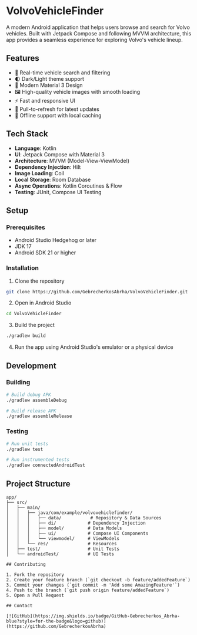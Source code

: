 # VolvoVehicleFinder

A modern Android application that helps users browse and search for Volvo vehicles. Built with Jetpack Compose and following MVVM architecture, this app provides a seamless experience for exploring Volvo's vehicle lineup.

## Features

- 🚗 Real-time vehicle search and filtering
- 🌓 Dark/Light theme support
- 📱 Modern Material 3 Design
- 🖼️ High-quality vehicle images with smooth loading
- ⚡ Fast and responsive UI
- 🔄 Pull-to-refresh for latest updates
- 💾 Offline support with local caching

## Tech Stack

- **Language**: Kotlin
- **UI**: Jetpack Compose with Material 3
- **Architecture**: MVVM (Model-View-ViewModel)
- **Dependency Injection**: Hilt
- **Image Loading**: Coil
- **Local Storage**: Room Database
- **Async Operations**: Kotlin Coroutines & Flow
- **Testing**: JUnit, Compose UI Testing

## Setup

### Prerequisites
- Android Studio Hedgehog or later
- JDK 17
- Android SDK 21 or higher

### Installation

1. Clone the repository
```bash
git clone https://github.com/GebrecherkosAbrha/VolvoVehicleFinder.git
```

2. Open in Android Studio
```bash
cd VolvoVehicleFinder
```

3. Build the project
```bash
./gradlew build
```

4. Run the app using Android Studio's emulator or a physical device

## Development

### Building
```bash
# Build debug APK
./gradlew assembleDebug

# Build release APK
./gradlew assembleRelease
```

### Testing
```bash
# Run unit tests
./gradlew test

# Run instrumented tests
./gradlew connectedAndroidTest
```

## Project Structure

```
app/
├── src/
│   ├── main/
│   │   ├── java/com/example/volvovehiclefinder/
│   │   │   ├── data/           # Repository & Data Sources
│   │   │   ├── di/            # Dependency Injection
│   │   │   ├── model/         # Data Models
│   │   │   ├── ui/            # Compose UI Components
│   │   │   └── viewmodel/     # ViewModels
│   │   └── res/               # Resources
│   ├── test/                  # Unit Tests
│   └── androidTest/           # UI Tests

## Contributing

1. Fork the repository
2. Create your feature branch (`git checkout -b feature/addedFeature`)
3. Commit your changes (`git commit -m 'Add some AmazingFeature'`)
4. Push to the branch (`git push origin feature/addedFeature`)
5. Open a Pull Request

## Contact

[![GitHub](https://img.shields.io/badge/GitHub-Gebrecherkos_Abrha-blue?style=for-the-badge&logo=github)](https://github.com/GebrecherkosAbrha)
